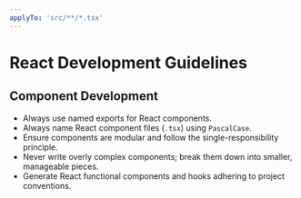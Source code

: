 ```yaml
---
applyTo: 'src/**/*.tsx'
---
```


# React Development Guidelines

## Component Development

-   Always use named exports for React components.
-   Always name React component files (`.tsx`) using `PascalCase`.
-   Ensure components are modular and follow the single-responsibility principle.
-   Never write overly complex components; break them down into smaller, manageable pieces.
-   Generate React functional components and hooks adhering to project conventions.
